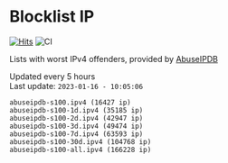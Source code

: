 # Blocklist IP

[![Hits](https://hits.seeyoufarm.com/api/count/incr/badge.svg?url=https%3A%2F%2Fgithub.com%2Fborestad%2Fblocklist-ip%2F&count_bg=%2379C83D&title_bg=%23555555&icon=&icon_color=%23E7E7E7&title=hits&edge_flat=false)](https://hits.seeyoufarm.com)  ![CI](https://img.shields.io/github/workflow/status/borestad/blocklist-ip/CI?style=flat-square)

Lists with worst IPv4 offenders, provided by [AbuseIPDB](https://www.abuseipdb.com/)

<!-- FOOTER-PLACEHOLDER -->
Updated every 5 hours<br>
Last update: `2023-01-16 - 10:05:06`
```
abuseipdb-s100.ipv4 (16427 ip)
abuseipdb-s100-1d.ipv4 (35185 ip)
abuseipdb-s100-2d.ipv4 (42947 ip)
abuseipdb-s100-3d.ipv4 (49474 ip)
abuseipdb-s100-7d.ipv4 (63593 ip)
abuseipdb-s100-30d.ipv4 (104768 ip)
abuseipdb-s100-all.ipv4 (166228 ip)
```
